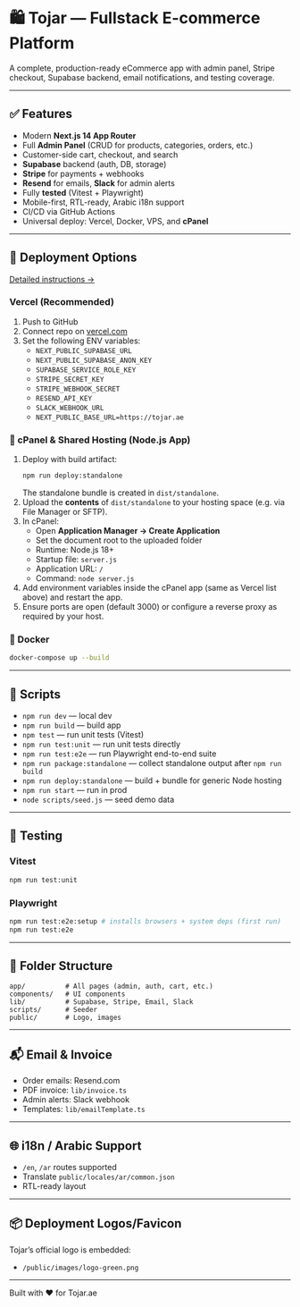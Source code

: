 # 🛍️ Tojar — Fullstack E-commerce Platform

A complete, production-ready eCommerce app with admin panel, Stripe checkout, Supabase backend, email notifications, and testing coverage.

---

## ✅ Features

- Modern **Next.js 14 App Router**
- Full **Admin Panel** (CRUD for products, categories, orders, etc.)
- Customer-side cart, checkout, and search
- **Supabase** backend (auth, DB, storage)
- **Stripe** for payments + webhooks
- **Resend** for emails, **Slack** for admin alerts
- Fully **tested** (Vitest + Playwright)
- Mobile-first, RTL-ready, Arabic i18n support
- CI/CD via GitHub Actions
- Universal deploy: Vercel, Docker, VPS, and **cPanel**

---

## 🚀 Deployment Options
[Detailed instructions →](docs/deployment-guide.md)

### Vercel (Recommended)
1. Push to GitHub
2. Connect repo on [vercel.com](https://vercel.com/)
3. Set the following ENV variables:
   - `NEXT_PUBLIC_SUPABASE_URL`
   - `NEXT_PUBLIC_SUPABASE_ANON_KEY`
   - `SUPABASE_SERVICE_ROLE_KEY`
   - `STRIPE_SECRET_KEY`
   - `STRIPE_WEBHOOK_SECRET`
   - `RESEND_API_KEY`
   - `SLACK_WEBHOOK_URL`
   - `NEXT_PUBLIC_BASE_URL=https://tojar.ae`

### 🔌 cPanel & Shared Hosting (Node.js App)
1. Deploy with build artifact:
   ```bash
   npm run deploy:standalone
   ```
   The standalone bundle is created in `dist/standalone`.
2. Upload the **contents** of `dist/standalone` to your hosting space (e.g. via File Manager or SFTP).
3. In cPanel:
   - Open **Application Manager → Create Application**
   - Set the document root to the uploaded folder
   - Runtime: Node.js 18+
   - Startup file: `server.js`
   - Application URL: `/`
   - Command: `node server.js`
4. Add environment variables inside the cPanel app (same as Vercel list above) and restart the app.
5. Ensure ports are open (default 3000) or configure a reverse proxy as required by your host.

### 🐳 Docker
```bash
docker-compose up --build
```

---

## 🔧 Scripts

- `npm run dev` — local dev
- `npm run build` — build app
- `npm test` — run unit tests (Vitest)
- `npm run test:unit` — run unit tests directly
- `npm run test:e2e` — run Playwright end-to-end suite
- `npm run package:standalone` — collect standalone output after `npm run build`
- `npm run deploy:standalone` — build + bundle for generic Node hosting
- `npm run start` — run in prod
- `node scripts/seed.js` — seed demo data

---

## 🧪 Testing

### Vitest
```bash
npm run test:unit
```

### Playwright
```bash
npm run test:e2e:setup # installs browsers + system deps (first run)
npm run test:e2e
```

---

## 📂 Folder Structure

```
app/          # All pages (admin, auth, cart, etc.)
components/   # UI components
lib/          # Supabase, Stripe, Email, Slack
scripts/      # Seeder
public/       # Logo, images
```

---

## 📬 Email & Invoice

- Order emails: Resend.com
- PDF invoice: `lib/invoice.ts`
- Admin alerts: Slack webhook
- Templates: `lib/emailTemplate.ts`

---

## 🌐 i18n / Arabic Support

- `/en`, `/ar` routes supported
- Translate `public/locales/ar/common.json`
- RTL-ready layout

---

## 📦 Deployment Logos/Favicon

Tojar’s official logo is embedded:
- `/public/images/logo-green.png`

---

Built with ❤️ for Tojar.ae

